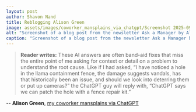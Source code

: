 ```yaml
---
layout: post
author: Shavon Nand
title: Reblogging Alison Green
image: assets/images/coworker_mansplains_via_chatgpt/Screenshot 2025-09-23 at 11-25-22 my coworker mansplains via ChatGPT - Ask a Manager.png
alt: "Screenshot of a blog post from the newsletter Ask a Manager by Alison Green."
caption: "Screenshot of a blog post from the newsletter Ask a Manager by Alison Green."
---
```


> **Reader writes:**
> These AI answers are often band-aid fixes that miss the entire point of me asking for context or detail on a problem to understand the root cause. Like if I had asked, “I have noticed a hole in the llama containment fence, the damage suggests vandals, has that historically been an issue, and should we look into deterring them or put up cameras?” the ChatGPT guy will reply with, “ChatGPT says we can patch the hole with a fence repair kit.”

-- **Alison Green**, [my coworker mansplains via ChatGPT](https://www.askamanager.org/2025/09/my-coworker-mansplains-via-chatgpt.html)
